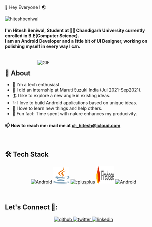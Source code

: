 👋 Hey Everyone !&nbsp;🌏

<p align="left"> <img src="https://komarev.com/ghpvc/?username=hiteshbeniwal" alt="hiteshbeniwal" /> </p>

#### I'm Hitesh Beniwal, Student at 👨‍💻 Chandigarh University currently enrolled in B.E(Computer Science). <br>  I am an Android Developer and a little bit of UI Designer, working on polishing myself in every way I can.
 <br>
<img align="right" alt="GIF" src="https://www.hopkins.kyschools.us/cms/lib/KY02204223/Centricity/Domain/570/blue_boy_typing_nothought.gif" width="400px" />

## 🧐 About
- 🔭  I'm a tech enthusiast.
- 🏢  I did an internship at Maruti Suzuki India (Jul 2021-Sep2021).
- 🏄‍  I like to explore a new angle in existing ideas. 
- ✨  I love to build Android applications based on unique ideas.  
- 🌱  I love to learn new things and help others. 
- 🎨  Fun fact: Time spent with nature enhances my producivity.

#### 📫  How to reach me: mail me at [ch_hitesh@icloud.com](mailto:ch_hitesh@icloud.com)

<br>

##  🛠 Tech Stack

<p align="center"><img src="https://raw.githubusercontent.com/gilbarbara/logos/master/logos/android-icon.svg" alt="Android" width="56" height="56"/>  <img src="https://github.com/gilbarbara/logos/blob/master/logos/java.svg" alt="Java" width="52" height="52"/> <img src="https://raw.githubusercontent.com/gilbarbara/logos/master/logos/c-plusplus.svg" alt="cplusplus" width="56" height="56"/> <img src="https://raw.githubusercontent.com/gilbarbara/logos/master/logos/firebase.svg" alt="Firebase" width="56" height="56"/> <img src="https://raw.githubusercontent.com/gilbarbara/logos/master/logos/figma.svg" alt="Android" width="56" height="56"/> </p>

<br>

## Let's Connect 🙌:
<div align="center">
<a href="https://github.com/hiteshbeniwal" target="_blank">
<img src=https://img.shields.io/badge/github-%2324292e.svg?&style=for-the-badge&logo=github&logoColor=white alt=github style="margin-bottom: 5px;" />
</a>
<a href="https://twitter.com/_HiteshBeniwal" target="_blank">
<img src=https://img.shields.io/badge/twitter-%2300acee.svg?&style=for-the-badge&logo=twitter&logoColor=white alt=twitter style="margin-bottom: 5px;" />
</a>
<a href="https://www.linkedin.com/in/hitesh-beniwal/" target="_blank">
<img src=https://img.shields.io/badge/linkedin-%231E77B5.svg?&style=for-the-badge&logo=linkedin&logoColor=white alt=linkedin style="margin-bottom: 5px;" />
</a>
</div>
